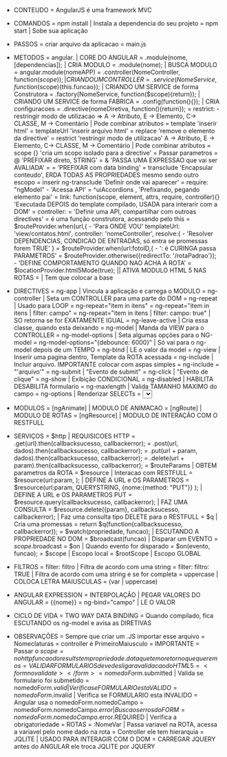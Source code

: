 * CONTEUDO
  = AngularJS é uma framework MVC

* COMANDOS
  = npm install | Instala a dependencia do seu projeto
  = npm start   | Sobe sua aplicação

* PASSOS
  = criar arquivo da aplicacao
    = main.js

* METODOS
  = angular. | CORE DO ANGULAR
    = .module(nome, [dependencias]);  | CRIA MODULO
    = .module(nome);                  | BUSCA MODULO
  = angular.module(nomeAPP)
    = .controller(NomeController, function($scope){});      | CRIANDO UM CONTROLLER
    = .service(NomeService, function($scope){this.funcao}); | CRIANDO UM SERVICE de forma Construtora
    = .factory(NomeService, function($scope){return});            | CRIANDO UM SERVICE de forma FABRICA
    = .config(function(){}); | CRIA configuracoes
    = .directive(nomeDiretiva, function(){return});
      = restrict: - restringir modo de utilizacao => A -> Atributo, E -> Elemento, C-> CLASSE, M -> Comentário | Pode combinar atributos
      = template 'inserir html'
			= templateUrl 'inserir arquivo html'
			= replace 'remove o elemento da directive'
			= restrict 'restringir modo de utilizacao' A -> Atributo, E -> Elemento, C-> CLASSE, M -> Comentário | Pode combinar atributos
			= scope {} 'cria um scopo isolado para a directive'
				= Passar parametros
					= @ 'PREFIXAR direto, STRING'
          = & 'PASSA UMA EXPRESSAO que vai ser AVALIADA'
					= = 'PREFIXAR com data binding'
			= transclude 'Encapsular conteudo', ERDA TODAS AS PROPRIEDADES mesmo sendo outro escopo
				= inserir ng-transclude 'Definir onde vai aparecer'
			= require: "ngModel" - 'Acessa API'
				= ^uiAccordions , 'Prefixando, pegando elemento pai'
			= link: function(scope, element, attrs, require, controller){} 'Executada DEPOIS do template compilado, USADA para interarir com a DOM'
			= controller: = 'Definir uma API, compartilhar com outroas directives'
				= é uma função construtora, acessando pelo this
    = $routeProvider.when(url,{  - 'Para ONDE VOU'
  			templateUrl: 'view/contatos.html',
  			controller: 'nomeController',
  			resolve:{ - 'Resolver DEPENDENCIAS, CONDICAO DE ENTRADAS, só entra se promessas forem TRUE'
    				}
          = $routeProvider.when(url:fotoID,{  - ': é CURINGA passa PARAMETROS'
		= $routeProvider.otherwise({redirectTo: '/rotaPadrao'});  - 'DEFINE COMPORTAMENTO QUANDO NAO ACHA A ROTA'
    = $locationProvider.html5Mode(true); || ATIVA MODULO HTML 5 NAS ROTAS
      = <base href="/"> | Tem que colocar a base

* DIRECTIVES
  = ng-app          | Vincula a aplicação e carrega o MODULO
  = ng-controller   | Seta um CONTROLLER para uma parte do DOM
  = ng-repeat       | Usado para LOOP
    = ng-repeat="item in itens"
    = ng-repeat="item in itens | filter: campo"
    = ng-repeat="item in itens | filter: campo: true" | SO retorna se for EXATAMENTE IGUAL
      = ng-leave-active | Cria essa classe, quando esta deixando
  = ng-model        | Manda da VIEW para o CONTROLLER
  = ng-model-options | Seta algumas opções para o NG-model
    = ng-model-options="{debounce: 6000}" | Só vai para o ng-model depois de um TEMPO
  = ng-bind | LE o valor da model
  = ng-view | Inserir uma pagina dentro, Template da ROTA acessada
  = ng-include | Incluir arquivo. IMPORTANTE colocar com aspas simples
    = ng-include = "'arquivo'"
  = ng-submit | "Evento de submit"
  = ng-click  | "Evento de clique"
  = ng-show     | Exibição CONDICIONAL
  = ng-disabled     | HABILITA DESABILITA formulario
  = ng-maxlength     | Valida TAMANHO MAXIMO do campo
  = ng-options        | Renderizar SELECTs
    = <select ng-options="objetos.id as objetos.nome for objeto in objetos">


* MODULOS
  = [ngAnimate]   | MODULO DE ANIMACAO
  = [ngRoute]     | MODULO DE ROTAS
  = [ngResource]  | MODULO DE INTERAÇÃO COM O RESTFULL

* SERVIÇOS
  = $http           | REQUISICOES HTTP
    = .get(url).then(callbacksucesso, callbackerror);
    = .post(url, dados).then(callbacksucesso, callbackerror);
    = .put(url + param, dados).then(callbacksucesso, callbackerror);
    = .delete(url + param).then(callbacksucesso, callbackerror);
  = $routeParams           | OBTEM parametros da ROTA
  = $resource        | Interacao com RESTFULL
    = $resource(url:param, ); | DEFINE A URL e OS PARAMETROS
      = $resource(url:param, QUERYSTRING, {nome:{method: "PUT"}} ); | DEFINE A URL e OS PARAMETROS PUT
    = $resource.query(callbacksucesso, callbackerror); | FAZ UMA CONSULTA
    = $resource.delete({param}, callbacksucesso, callbackerror); | Faz uma consulta tipo DELETE para o RESTFULL
  = $q | Cria uma promessas
    = return $q(function(callbacksucesso, callbackerror));
  = $watch(propriedade, funcao); | ESCUTANDO A PROPRIEDADE NO DOM
  = $broadcast(funcao) | Disparar um EVENTO
    = $scope.$broadcast
  = $on | Quando evento for disparado
    = $on(evento, funcao);
  = $scope | Escopo local
  = $rootScope | Escopo GLOBAL

* FILTROS
  = filter: filtro | Filtra de acordo com uma string
  = filter: filtro: TRUE | Filtra de acordo com uma string e se for completa
  = uppercase | COLOCA LETRA MAIUSCULAS
    = (var | uppercase)
* ANGULAR EXPRESSION
  = INTERPOLAÇÃO | PEGAR VALORES DO ANGULAR
    = {{nome}}
  = ng-bind="campo" | LE O VALOR

* CICLO DE VIDA
  = TWO WAY DATA BINDING
		= Quando compilado, fica ESCUTANDO os ng-model e avisa as DIRETIVAS

* OBSERVAÇÕES
  = Sempre que criar um .JS importar esse arquivo
  = Nomeclaturas
    = controller é PrimeiroMaiusculo
  = IMPORTANTE
    = Passar o $scope
    = no http funcao do results tem propriedade .data que tem o retorno que queremos
  = VALIDAR FORMULARIOS deve desligar a validacao do HTML 5
    = <form novalidate></form>
      = nomedoForm.$submitted | Valida se formulario foi submetido
      = nomedoForm.$valid | Verifica se FORMULARIO esta VALIDO
      = nomedoForm.$invalid | Verifica se FORMULARIO esta INVALIDO
      = Angular usa o nomedoForm.nomedoCampo
        = nomedoForm.nomedoCampo.$error | Busca os erros do FORM
          = nomedoForm.nomedoCampo.$error.REQUIRED | Verifica a obrigatoriedade
  = ROTAS
    = :NomeVar | Passa variavel na ROTA, acessa a variavel pelo nome dado na rota
  = Controller ele tem hierarquia
  = JQLITE | USADO PARA INTERAGIR COM O DOM
    = CARREGAR JQUERY antes do ANGULAR ele troca JQLITE por JQUERY
